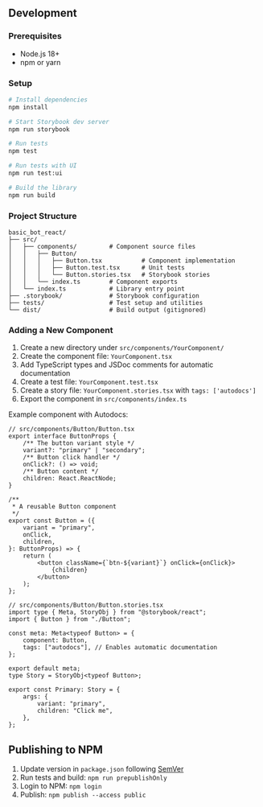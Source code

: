 ## Development

### Prerequisites

- Node.js 18+
- npm or yarn

### Setup

```bash
# Install dependencies
npm install

# Start Storybook dev server
npm run storybook

# Run tests
npm test

# Run tests with UI
npm run test:ui

# Build the library
npm run build
```

### Project Structure

```
basic_bot_react/
├── src/
│   ├── components/         # Component source files
│   │   ├── Button/
│   │   │   ├── Button.tsx           # Component implementation
│   │   │   ├── Button.test.tsx      # Unit tests
│   │   │   └── Button.stories.tsx   # Storybook stories
│   │   └── index.ts        # Component exports
│   └── index.ts            # Library entry point
├── .storybook/             # Storybook configuration
├── tests/                  # Test setup and utilities
└── dist/                   # Build output (gitignored)
```

### Adding a New Component

1. Create a new directory under `src/components/YourComponent/`
2. Create the component file: `YourComponent.tsx`
3. Add TypeScript types and JSDoc comments for automatic documentation
4. Create a test file: `YourComponent.test.tsx`
5. Create a story file: `YourComponent.stories.tsx` with `tags: ['autodocs']`
6. Export the component in `src/components/index.ts`

Example component with Autodocs:

```tsx
// src/components/Button/Button.tsx
export interface ButtonProps {
    /** The button variant style */
    variant?: "primary" | "secondary";
    /** Button click handler */
    onClick?: () => void;
    /** Button content */
    children: React.ReactNode;
}

/**
 * A reusable Button component
 */
export const Button = ({
    variant = "primary",
    onClick,
    children,
}: ButtonProps) => {
    return (
        <button className={`btn-${variant}`} onClick={onClick}>
            {children}
        </button>
    );
};
```

```tsx
// src/components/Button/Button.stories.tsx
import type { Meta, StoryObj } from "@storybook/react";
import { Button } from "./Button";

const meta: Meta<typeof Button> = {
    component: Button,
    tags: ["autodocs"], // Enables automatic documentation
};

export default meta;
type Story = StoryObj<typeof Button>;

export const Primary: Story = {
    args: {
        variant: "primary",
        children: "Click me",
    },
};
```

## Publishing to NPM

1. Update version in `package.json` following [SemVer](https://semver.org/)
2. Run tests and build: `npm run prepublishOnly`
3. Login to NPM: `npm login`
4. Publish: `npm publish --access public`
